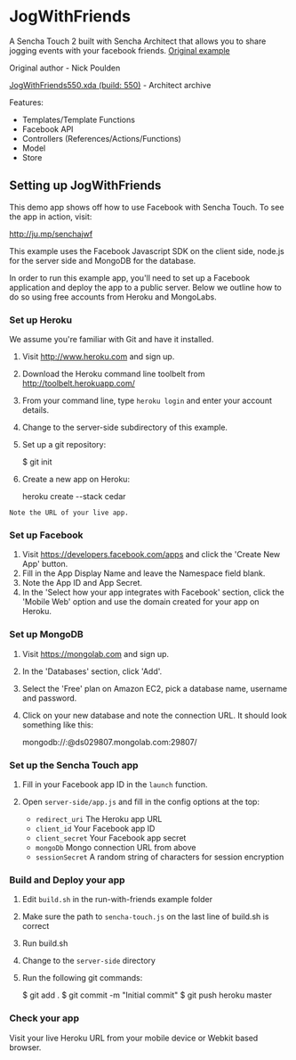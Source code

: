JogWithFriends
================================

A Sencha Touch 2 built with Sencha Architect that allows you to share jogging events with your facebook friends.  [Original example](http://docs.sencha.com/touch/2-0/#!/example/jog-with-friends)

Original author - Nick Poulden

[JogWithFriends550.xda (build: 550)](https://github.com/downloads/SenchaArchitect/JogWithFriends/JogWithFriends550.xda) - Architect archive

Features:
- Templates/Template Functions
- Facebook API
- Controllers (References/Actions/Functions)
- Model
- Store


## Setting up JogWithFriends
This demo app shows off how to use Facebook with Sencha Touch. To see the app in action, visit:

http://ju.mp/senchajwf

This example uses the Facebook Javascript SDK on the client side, node.js for the server side and
MongoDB for the database.

In order to run this example app, you'll need to set up a Facebook application and deploy the app
to a public server. Below we outline how to do so using free accounts from Heroku and MongoLabs.

### Set up Heroku

We assume you're familiar with Git and have it installed.

  1. Visit http://www.heroku.com and sign up.
  2. Download the Heroku command line toolbelt from http://toolbelt.herokuapp.com/
  3. From your command line, type `heroku login` and enter your account details.
  4. Change to the server-side subdirectory of this example.
  5. Set up a git repository:

        $ git init

  6. Create a new app on Heroku:

        heroku create --stack cedar

    Note the URL of your live app.

### Set up Facebook

  1. Visit https://developers.facebook.com/apps and click the 'Create New App' button.
  2. Fill in the App Display Name and leave the Namespace field blank.
  3. Note the App ID and App Secret.
  4. In the 'Select how your app integrates with Facebook' section, click the 'Mobile Web' option
     and use the domain created for your app on Heroku.

### Set up MongoDB

  1. Visit https://mongolab.com and sign up.
  2. In the 'Databases' section, click 'Add'.
  3. Select the 'Free' plan on Amazon EC2, pick a database name, username and password.
  4. Click on your new database and note the connection URL. It should look something like this:

       mongodb://<user>:<password>@ds029807.mongolab.com:29807/<databaseName>

### Set up the Sencha Touch app

  1. Fill in your Facebook app ID in the `launch` function.
  2. Open `server-side/app.js` and fill in the config options at the top:

       - `redirect_uri`   The Heroku app URL
       - `client_id`      Your Facebook app ID
       - `client_secret`  Your Facebook app secret
       - `mongoDb`        Mongo connection URL from above
       - `sessionSecret`  A random string of characters for session encryption

### Build and Deploy your app

  1. Edit `build.sh` in the run-with-friends example folder
  2. Make sure the path to `sencha-touch.js` on the last line of build.sh is correct
  3. Run build.sh
  4. Change to the `server-side` directory
  5. Run the following git commands:

        $ git add .
        $ git commit -m "Initial commit"
        $ git push heroku master

### Check your app

Visit your live Heroku URL from your mobile device or Webkit based browser.